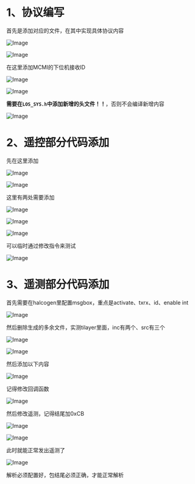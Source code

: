 # 1、协议编写

首先是添加对应的文件，在其中实现具体协议内容

![Image](https://github.com/user-attachments/assets/dbad9609-1388-4afd-b8ef-83f3968511d8)

![Image](https://github.com/user-attachments/assets/adbb7862-4322-40a5-8550-0da78ae6aaed)

在这里添加MCMI的下位机接收ID

![Image](https://github.com/user-attachments/assets/324e87cc-7abd-426a-9d54-d84d38610303)

![Image](https://github.com/user-attachments/assets/3e13c42a-44fd-4936-8383-33a3b28827d8)

**需要在`LOS_SYS.h`中添加新增的头文件！！**，否则不会编译新增内容

![Image](https://github.com/user-attachments/assets/b2897fad-cd34-4d8e-a463-bec2253d0eee)

# 2、遥控部分代码添加

先在这里添加

![Image](https://github.com/user-attachments/assets/2b3bab93-3405-4ee5-94f5-f659738003f2)

![Image](https://github.com/user-attachments/assets/a1cce5fb-5f73-4ef7-a518-4f92dc917f61)

这里有两处需要添加

![Image](https://github.com/user-attachments/assets/89d8d793-9e16-4d37-94f2-25d80c42ed6b)

![Image](https://github.com/user-attachments/assets/46858ca3-0dbe-4c4e-b5d0-17c99a53d4af)

![Image](https://github.com/user-attachments/assets/065f9737-e7f0-4aa2-b08e-7a3f82827fed)

可以临时通过修改指令来测试

![Image](https://github.com/user-attachments/assets/abcd410a-b9c9-4812-8810-aa2241507c0a)

# 3、遥测部分代码添加

首先需要在halcogen里配置msgbox，重点是activate、txrx、id、enable int

![Image](https://github.com/user-attachments/assets/a402f7da-ac4e-4473-a776-c70e214a2d84)

然后删除生成的多余文件，实测tilayer里面，inc有两个、src有三个

![Image](https://github.com/user-attachments/assets/685d15f3-7cea-45a5-848a-3606fb2979e9)

![Image](https://github.com/user-attachments/assets/4ef0bb18-7d95-4fad-9553-7c2cef3fbebc)

然后添加以下内容

![Image](https://github.com/user-attachments/assets/57b590da-0374-4b41-b5b9-31632e466bd1)

记得修改回调函数

![Image](https://github.com/user-attachments/assets/ef909775-9136-4b6e-9c18-a1c572b03233)

然后修改遥测，记得结尾加0xCB

![Image](https://github.com/user-attachments/assets/9614cfe9-9330-4b0c-9db9-5e15db4bc1b1)

![Image](https://github.com/user-attachments/assets/d4fe7378-3aa6-4c5a-9149-65d351273f2f)

此时就能正常发出遥测了

![Image](https://github.com/user-attachments/assets/097976b4-8c88-4927-ac6a-13e4dca9d77b)

解析必须配置好，包结尾必须正确，才能正常解析